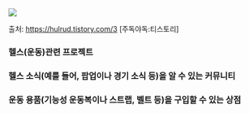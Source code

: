 <img src="https://capsule-render.vercel.app/api?type=모양&color=색상코드&height=높이&section=header&text=텍스트&fontSize=텍스트크기" />

출처: https://hulrud.tistory.com/3 [주독야독:티스토리]
### 헬스(운동)관련 프로젝트

### 헬스 소식(예를 들어, 팝업이나 경기 소식 등)을 알 수 있는 커뮤니티
### 운동 용품(기능성 운동복이나 스트랩, 벨트 등)을 구입할 수 있는 상점
